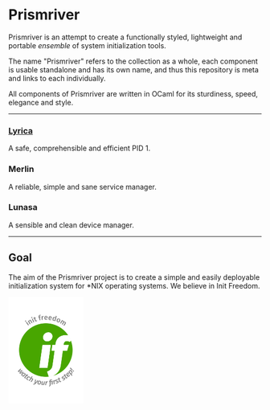 # Prismriver
Prismriver is an attempt to create a functionally styled, lightweight and portable _ensemble_ of system initialization tools.

The name "Prismriver" refers to the collection as a whole, each component is usable standalone and has its own name, and thus this repository 
is meta and links to each individually.

All components of Prismriver are written in OCaml for its sturdiness, speed, elegance and style.

----

### [Lyrica](https://github.com/rein/lyrica)
A safe, comprehensible and efficient PID 1.

### Merlin
A reliable, simple and sane service manager.

### Lunasa
A sensible and clean device manager.

---
## Goal
The aim of the Prismriver project is to create a simple and easily deployable initialization system for *NIX operating systems.
We believe in Init Freedom.

<img src="img/if-big.png" height="211" width="149">
